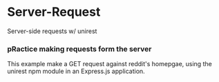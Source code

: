 # Server-Request
Server-side requests w/ unirest

### pRactice making requests form the server

This example make a GET request against reddit's homepgae, using the unirest npm module in an Express.js application.
